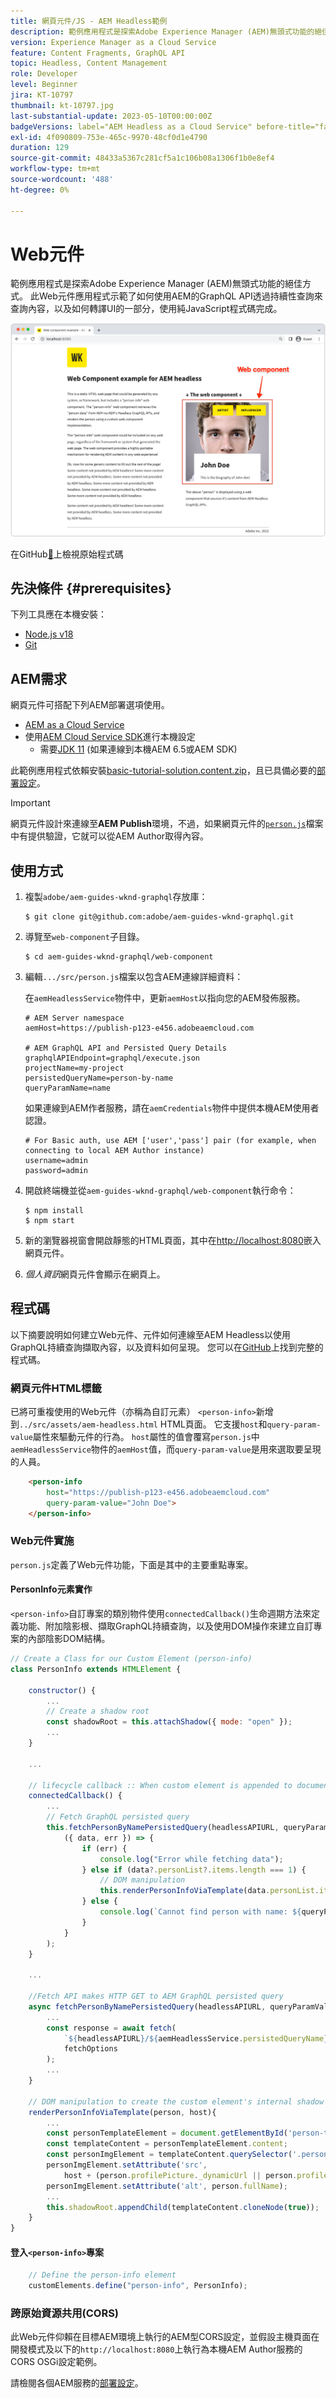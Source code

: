 ```yaml
---
title: 網頁元件/JS - AEM Headless範例
description: 範例應用程式是探索Adobe Experience Manager (AEM)無頭式功能的絕佳方式。 此網頁元件/JS應用程式示範了如何使用AEM的GraphQL API透過持續性查詢來查詢內容。
version: Experience Manager as a Cloud Service
feature: Content Fragments, GraphQL API
topic: Headless, Content Management
role: Developer
level: Beginner
jira: KT-10797
thumbnail: kt-10797.jpg
last-substantial-update: 2023-05-10T00:00:00Z
badgeVersions: label="AEM Headless as a Cloud Service" before-title="false"
exl-id: 4f090809-753e-465c-9970-48cf0d1e4790
duration: 129
source-git-commit: 48433a5367c281cf5a1c106b08a1306f1b0e8ef4
workflow-type: tm+mt
source-wordcount: '488'
ht-degree: 0%

---
```


# Web元件

範例應用程式是探索Adobe Experience Manager (AEM)無頭式功能的絕佳方式。 此Web元件應用程式示範了如何使用AEM的GraphQL API透過持續性查詢來查詢內容，以及如何轉譯UI的一部分，使用純JavaScript程式碼完成。

![含AEM Headless的Web元件](./assets/web-component/web-component.png)

在GitHub[&#128279;](https://github.com/adobe/aem-guides-wknd-graphql/tree/main/web-component)上檢視原始程式碼

## 先決條件 {#prerequisites}

下列工具應在本機安裝：

+ [Node.js v18](https://nodejs.org/en/)
+ [Git](https://git-scm.com/)

## AEM需求

網頁元件可搭配下列AEM部署選項使用。

+ [AEM as a Cloud Service](https://experienceleague.adobe.com/docs/experience-manager-cloud-service/content/implementing/deploying/overview.html?lang=zh-Hant)
+ 使用[AEM Cloud Service SDK](https://experienceleague.adobe.com/docs/experience-manager-learn/cloud-service/local-development-environment-set-up/overview.html?lang=zh-Hant)進行本機設定
   + 需要[JDK 11](https://experience.adobe.com/#/downloads/content/software-distribution/en/general.html?1_group.propertyvalues.property=.%2Fjcr%3Acontent%2Fmetadata%2Fdc%3AsoftwareType&1_group.propertyvalues.operation=equals&1_group.propertyvalues.0_values=software-type%3Atooling&fulltext=Oracle%7E+JDK%7E+11%7E&orderby=%40jcr%3Acontent%2Fjcr%3AlastModified&orderby.sort=desc&layout=list&p=list&p.offset=limit&p.offset=0&p.limit=14&p.limit=144) (如果連線到本機AEM 6.5或AEM SDK)

此範例應用程式依賴安裝[basic-tutorial-solution.content.zip](../multi-step/assets/explore-graphql-api/basic-tutorial-solution.content.zip)，且已具備必要的[部署設定](../deployment/web-component.md)。


>[!IMPORTANT]
>
>網頁元件設計來連線至&#x200B;__AEM Publish__&#x200B;環境，不過，如果網頁元件的[`person.js`](https://github.com/adobe/aem-guides-wknd-graphql/blob/main/web-component/src/person.js#L11)檔案中有提供驗證，它就可以從AEM Author取得內容。

## 使用方式

1. 複製`adobe/aem-guides-wknd-graphql`存放庫：

   ```shell
   $ git clone git@github.com:adobe/aem-guides-wknd-graphql.git
   ```

1. 導覽至`web-component`子目錄。

   ```shell
   $ cd aem-guides-wknd-graphql/web-component
   ```

1. 編輯`.../src/person.js`檔案以包含AEM連線詳細資料：

   在`aemHeadlessService`物件中，更新`aemHost`以指向您的AEM發佈服務。

   ```plain
   # AEM Server namespace
   aemHost=https://publish-p123-e456.adobeaemcloud.com
   
   # AEM GraphQL API and Persisted Query Details
   graphqlAPIEndpoint=graphql/execute.json
   projectName=my-project
   persistedQueryName=person-by-name
   queryParamName=name
   ```

   如果連線到AEM作者服務，請在`aemCredentials`物件中提供本機AEM使用者認證。

   ```plain
   # For Basic auth, use AEM ['user','pass'] pair (for example, when connecting to local AEM Author instance)
   username=admin
   password=admin
   ```

1. 開啟終端機並從`aem-guides-wknd-graphql/web-component`執行命令：

   ```shell
   $ npm install
   $ npm start
   ```

1. 新的瀏覽器視窗會開啟靜態的HTML頁面，其中在[http://localhost:8080](http://localhost:8080)嵌入網頁元件。
1. _個人資訊_&#x200B;網頁元件會顯示在網頁上。

## 程式碼

以下摘要說明如何建立Web元件、元件如何連線至AEM Headless以使用GraphQL持續查詢擷取內容，以及資料如何呈現。 您可以在[GitHub](https://github.com/adobe/aem-guides-wknd-graphql/tree/main/web-component)上找到完整的程式碼。

### 網頁元件HTML標籤

已將可重複使用的Web元件（亦稱為自訂元素） `<person-info>`新增到`../src/assets/aem-headless.html` HTML頁面。 它支援`host`和`query-param-value`屬性來驅動元件的行為。 `host`屬性的值會覆寫`person.js`中`aemHeadlessService`物件的`aemHost`值，而`query-param-value`是用來選取要呈現的人員。

```html
    <person-info 
        host="https://publish-p123-e456.adobeaemcloud.com"
        query-param-value="John Doe">
    </person-info>
```

### Web元件實施

`person.js`定義了Web元件功能，下面是其中的主要重點專案。

#### PersonInfo元素實作

`<person-info>`自訂專案的類別物件使用`connectedCallback()`生命週期方法來定義功能、附加陰影根、擷取GraphQL持續查詢，以及使用DOM操作來建立自訂專案的內部陰影DOM結構。

```javascript
// Create a Class for our Custom Element (person-info)
class PersonInfo extends HTMLElement {

    constructor() {
        ...
        // Create a shadow root
        const shadowRoot = this.attachShadow({ mode: "open" });
        ...
    }

    ...

    // lifecycle callback :: When custom element is appended to document
    connectedCallback() {
        ...
        // Fetch GraphQL persisted query
        this.fetchPersonByNamePersistedQuery(headlessAPIURL, queryParamValue).then(
            ({ data, err }) => {
                if (err) {
                    console.log("Error while fetching data");
                } else if (data?.personList?.items.length === 1) {
                    // DOM manipulation
                    this.renderPersonInfoViaTemplate(data.personList.items[0], host);
                } else {
                    console.log(`Cannot find person with name: ${queryParamValue}`);
                }
            }
        );
    }

    ...

    //Fetch API makes HTTP GET to AEM GraphQL persisted query
    async fetchPersonByNamePersistedQuery(headlessAPIURL, queryParamValue) {
        ...
        const response = await fetch(
            `${headlessAPIURL}/${aemHeadlessService.persistedQueryName}${encodedParam}`,
            fetchOptions
        );
        ...
    }

    // DOM manipulation to create the custom element's internal shadow DOM structure
    renderPersonInfoViaTemplate(person, host){
        ...
        const personTemplateElement = document.getElementById('person-template');
        const templateContent = personTemplateElement.content;
        const personImgElement = templateContent.querySelector('.person_image');
        personImgElement.setAttribute('src',
            host + (person.profilePicture._dynamicUrl || person.profilePicture._path));
        personImgElement.setAttribute('alt', person.fullName);
        ...
        this.shadowRoot.appendChild(templateContent.cloneNode(true));
    }
}
```

#### 登入`<person-info>`專案

```javascript
    // Define the person-info element
    customElements.define("person-info", PersonInfo);
```

### 跨原始資源共用(CORS)

此Web元件仰賴在目標AEM環境上執行的AEM型CORS設定，並假設主機頁面在開發模式及以下的`http://localhost:8080`上執行為本機AEM Author服務的CORS OSGi設定範例。

請檢閱各個AEM服務的[部署設定](../deployment/web-component.md)。

